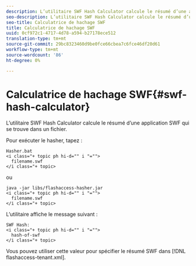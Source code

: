 ```yaml
---
description: L’utilitaire SWF Hash Calculator calcule le résumé d’une application SWF qui se trouve dans un fichier.
seo-description: L’utilitaire SWF Hash Calculator calcule le résumé d’une application SWF qui se trouve dans un fichier.
seo-title: Calculatrice de hachage SWF
title: Calculatrice de hachage SWF
uuid: 0cf972c1-4717-4d78-a594-b27178ece512
translation-type: tm+mt
source-git-commit: 29bc8323460d9be0fce66cbea7c6fce46df20d61
workflow-type: tm+mt
source-wordcount: '86'
ht-degree: 0%

---
```



# Calculatrice de hachage SWF{#swf-hash-calculator}

L’utilitaire SWF Hash Calculator calcule le résumé d’une application SWF qui se trouve dans un fichier.

Pour exécuter le hasher, tapez :

```
Hasher.bat 
<i class="+ topic ph hi-d="" i "="">
  filename.swf
</i class="+ topic>
```

ou

```
java -jar libs/flashaccess-hasher.jar 
<i class="+ topic ph hi-d="" i "="">
  filename.swf
</i class="+ topic>
```

L’utilitaire affiche le message suivant :

```
SWF Hash: 
<i class="+ topic ph hi-d="" i "="">
  hash-of-swf
</i class="+ topic>
```

Vous pouvez utiliser cette valeur pour spécifier le résumé SWF dans [!DNL flashaccess-tenant.xml].
